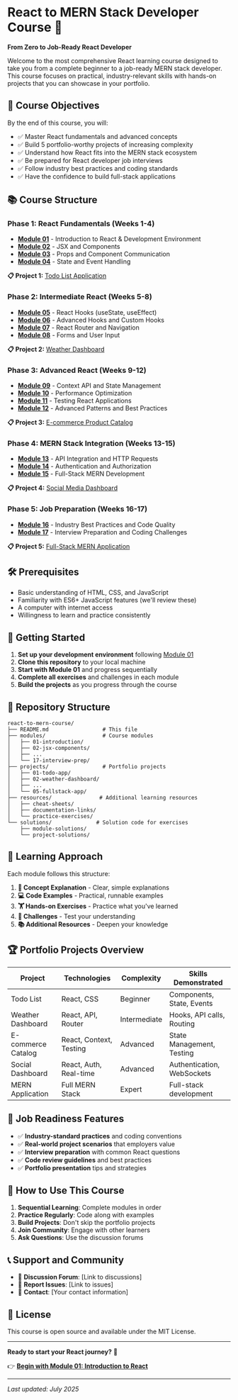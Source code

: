 # React to MERN Stack Developer Course 🚀

**From Zero to Job-Ready React Developer**

Welcome to the most comprehensive React learning course designed to take you from a complete beginner to a job-ready MERN stack developer. This course focuses on practical, industry-relevant skills with hands-on projects that you can showcase in your portfolio.

## 🎯 Course Objectives

By the end of this course, you will:
- ✅ Master React fundamentals and advanced concepts
- ✅ Build 5 portfolio-worthy projects of increasing complexity
- ✅ Understand how React fits into the MERN stack ecosystem
- ✅ Be prepared for React developer job interviews
- ✅ Follow industry best practices and coding standards
- ✅ Have the confidence to build full-stack applications

## 📚 Course Structure

### Phase 1: React Fundamentals (Weeks 1-4)
- **[Module 01](./modules/01-introduction/README.md)** - Introduction to React & Development Environment
- **[Module 02](./modules/02-jsx-components/README.md)** - JSX and Components
- **[Module 03](./modules/03-props-communication/README.md)** - Props and Component Communication
- **[Module 04](./modules/04-state-events/README.md)** - State and Event Handling

**📋 Project 1:** [Todo List Application](./projects/01-todo-app/README.md)

### Phase 2: Intermediate React (Weeks 5-8)
- **[Module 05](./modules/05-react-hooks/README.md)** - React Hooks (useState, useEffect)
- **[Module 06](./modules/06-advanced-hooks/README.md)** - Advanced Hooks and Custom Hooks
- **[Module 07](./modules/07-routing/README.md)** - React Router and Navigation
- **[Module 08](./modules/08-forms/README.md)** - Forms and User Input

**📋 Project 2:** [Weather Dashboard](./projects/02-weather-dashboard/README.md)

### Phase 3: Advanced React (Weeks 9-12)
- **[Module 09](./modules/09-context-state/README.md)** - Context API and State Management
- **[Module 10](./modules/10-performance/README.md)** - Performance Optimization
- **[Module 11](./modules/11-testing/README.md)** - Testing React Applications
- **[Module 12](./modules/12-advanced-patterns/README.md)** - Advanced Patterns and Best Practices

**📋 Project 3:** [E-commerce Product Catalog](./projects/03-ecommerce-catalog/README.md)

### Phase 4: MERN Stack Integration (Weeks 13-15)
- **[Module 13](./modules/13-api-integration/README.md)** - API Integration and HTTP Requests
- **[Module 14](./modules/14-authentication/README.md)** - Authentication and Authorization
- **[Module 15](./modules/15-fullstack-mern/README.md)** - Full-Stack MERN Development

**📋 Project 4:** [Social Media Dashboard](./projects/04-social-dashboard/README.md)

### Phase 5: Job Preparation (Weeks 16-17)
- **[Module 16](./modules/16-best-practices/README.md)** - Industry Best Practices and Code Quality
- **[Module 17](./modules/17-interview-prep/README.md)** - Interview Preparation and Coding Challenges

**📋 Project 5:** [Full-Stack MERN Application](./projects/05-fullstack-app/README.md)

## 🛠️ Prerequisites

- Basic understanding of HTML, CSS, and JavaScript
- Familiarity with ES6+ JavaScript features (we'll review these)
- A computer with internet access
- Willingness to learn and practice consistently

## 🚀 Getting Started

1. **Set up your development environment** following [Module 01](./modules/01-introduction/README.md)
2. **Clone this repository** to your local machine
3. **Start with Module 01** and progress sequentially
4. **Complete all exercises** and challenges in each module
5. **Build the projects** as you progress through the course

## 📁 Repository Structure

```
react-to-mern-course/
├── README.md                 # This file
├── modules/                  # Course modules
│   ├── 01-introduction/
│   ├── 02-jsx-components/
│   ├── ...
│   └── 17-interview-prep/
├── projects/                 # Portfolio projects
│   ├── 01-todo-app/
│   ├── 02-weather-dashboard/
│   ├── ...
│   └── 05-fullstack-app/
├── resources/               # Additional learning resources
│   ├── cheat-sheets/
│   ├── documentation-links/
│   └── practice-exercises/
└── solutions/              # Solution code for exercises
    ├── module-solutions/
    └── project-solutions/
```

## 🎯 Learning Approach

Each module follows this structure:
1. **📖 Concept Explanation** - Clear, simple explanations
2. **💻 Code Examples** - Practical, runnable examples
3. **🏋️ Hands-on Exercises** - Practice what you've learned
4. **🎯 Challenges** - Test your understanding
5. **📚 Additional Resources** - Deepen your knowledge

## 🏆 Portfolio Projects Overview

| Project | Technologies | Complexity | Skills Demonstrated |
|---------|-------------|------------|-------------------|
| Todo List | React, CSS | Beginner | Components, State, Events |
| Weather Dashboard | React, API, Router | Intermediate | Hooks, API calls, Routing |
| E-commerce Catalog | React, Context, Testing | Advanced | State Management, Testing |
| Social Dashboard | React, Auth, Real-time | Advanced | Authentication, WebSockets |
| MERN Application | Full MERN Stack | Expert | Full-stack development |

## 💼 Job Readiness Features

- ✅ **Industry-standard practices** and coding conventions
- ✅ **Real-world project scenarios** that employers value
- ✅ **Interview preparation** with common React questions
- ✅ **Code review guidelines** and best practices
- ✅ **Portfolio presentation** tips and strategies

## 🤝 How to Use This Course

1. **Sequential Learning**: Complete modules in order
2. **Practice Regularly**: Code along with examples
3. **Build Projects**: Don't skip the portfolio projects
4. **Join Community**: Engage with other learners
5. **Ask Questions**: Use the discussion forums

## 📞 Support and Community

- 💬 **Discussion Forum**: [Link to discussions]
- 🐛 **Report Issues**: [Link to issues]
- 📧 **Contact**: [Your contact information]

## 📄 License

This course is open source and available under the MIT License.

---

**Ready to start your React journey?** 🚀

👉 **[Begin with Module 01: Introduction to React](./modules/01-introduction/README.md)**

---

*Last updated: July 2025*
